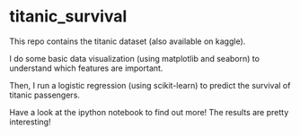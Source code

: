 # titanic_survival

This repo contains the titanic dataset (also available on kaggle). 

I do some basic data visualization (using matplotlib and seaborn) to understand which features are important. 

Then, I run a logistic regression (using scikit-learn) to predict the survival of titanic passengers. 

Have a look at the ipython notebook to find out more! The results are pretty interesting! 